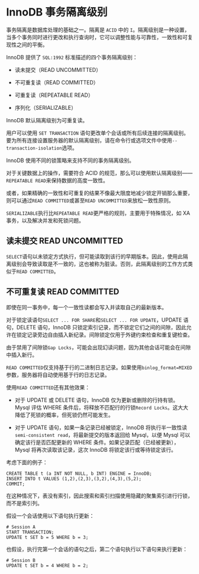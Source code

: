 # InnoDB 事务隔离级别

事务隔离是数据库处理的基础之一。隔离是 `ACID` 中的 `I`。隔离级别是一种设置，当多个事务同时进行更改和执行查询时，它可以调整性能与可靠性，一致性和可复现性之间的平衡。

InnoDB 提供了 `SQL:1992` 标准描述的四个事务隔离级别：

- 读未提交（READ UNCOMMITTED）

- 不可重复读（READ COMMITTED）

- 可重复读（REPEATABLE READ）

- 序列化（SERIALIZABLE）

InnoDB 默认隔离级别为可重复读。

用户可以使用 `SET TRANSACTION` 语句更改单个会话或所有后续连接的隔离级别。要为所有连接设置服务器的默认隔离级别，请在命令行或选项文件中使用`--transaction-isolation`选项。

InnoDB 使用不同的锁策略来支持不同的事务隔离级别。

对于关键数据上的操作，需要符合 ACID 的规范，那么可以使用默认隔离级别——`REPEATABLE READ`来保持数据的高度一致性。

或者，如果精确的一致性和可重复的结果不像最大限度地减少锁定开销那么重要，则可以通过`READ COMMITTED`或甚至`READ UNCOMMITTED`来放松一致性原则。

`SERIALIZABLE`执行比`REPEATABLE READ`更严格的规则，主要用于特殊情况，如 XA 事务，以及解决并发和死锁问题。

## 读未提交 READ UNCOMMITTED

`SELECT`语句以未锁定方式执行，但可能读取到该行的早期版本。因此，使用此隔离级别会导致读取是不一致的，这也被称为脏读。否则，此隔离级别的工作方式类似于`READ COMMITTED`。

## 不可重复读 READ COMMITTED

即使在同一事务中，每一个一致性读都会写入并读取自己的最新版本。

对于锁定读语句`SELECT ... FOR SHARE`和`SELECT ... FOR UPDATE`，UPDATE 语句，DELETE 语句，InnoDB 只锁定索引记录，而不锁定它们之间的间隙，因此允许在锁定记录旁边自由插入新纪录。间隙锁定仅用于外键约束检查和重复键检查。

由于禁用了间隙锁`Gap Locks`，可能会出现幻读问题，因为其他会话可能会在间隙中插入新行。

`READ COMMITTED`仅支持基于行的二进制日志记录。如果使用`binlog_format=MIXED`参数，服务器将自动使用基于行的日志记录。

使用`READ COMMITTED`还有其他效果：

- 对于 UPDATE 或 DELETE 语句，InnoDB 仅为更新或删除的行持有锁。Mysql 评估 WHERE 条件后，将释放不匹配行的行锁`Record Locks`。这大大降低了死锁的概率，但死锁仍然可能发生。

- 对于 UPDATE 语句，如果一条记录已经被锁定，InnoDB 将执行半一致性读`semi-consistent read`，将最新提交的版本返回给 Mysql，以便 Mysql 可以确定该行是否匹配更新的 WHERE 条件。如果记录匹配（已经被更新），Mysql 将再次读取该记录，这次 InnoDB 将锁定该行或等待锁定该行。

考虑下面的例子：

```mysql
CREATE TABLE t (a INT NOT NULL, b INT) ENGINE = InnoDB;
INSERT INTO t VALUES (1,2),(2,3),(3,2),(4,3),(5,2);
COMMIT;
```

在这种情况下，表没有索引，因此搜索和索引扫描使用隐藏的聚集索引进行行锁，而不是索引列。

假设一个会话使用以下语句执行更新：

```mysql
# Session A
START TRANSACTION;
UPDATE t SET b = 5 WHERE b = 3;
```

也假设，执行完第一个会话的语句之后，第二个语句执行以下语句来执行更新：

```mysql
# Session B
UPDATE t SET b = 4 WHERE b = 2;
```

